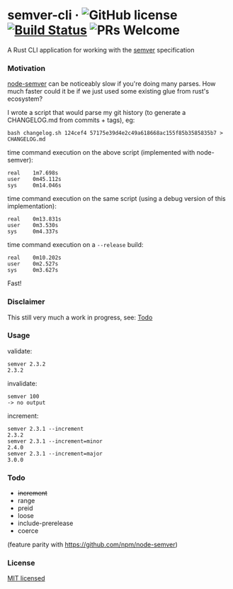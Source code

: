 # semver-cli &middot; ![GitHub license](https://img.shields.io/badge/license-MIT-blue.svg) [![Build Status](https://travis-ci.org/learnmerust/semver.svg?branch=master)](https://travis-ci.org/learnmerust/semver) ![PRs Welcome](https://img.shields.io/badge/PRs-welcome-brightgreen.svg)

A Rust CLI application for working with the [semver](https://semver.org/) specification

### Motivation
[node-semver](https://github.com/npm/node-semver) can be noticeably slow if you're doing many parses. How much faster could it be if we just used some existing glue from rust's ecosystem?

I wrote a script that would parse my git history (to generate a CHANGELOG.md from commits + tags), eg:  
```
bash changelog.sh 124cef4 57175e39d4e2c49a618668ac155f85b3585835b7 > CHANGELOG.md
```

time command execution on the above script (implemented with node-semver):
```
real    1m7.698s
user    0m45.112s
sys     0m14.046s
```
time command execution on the same script (using a debug version of this implementation):
```
real    0m13.831s
user    0m3.530s
sys     0m4.337s
```
time command execution on a `--release` build:
```
real    0m10.202s
user    0m2.527s
sys     0m3.627s
```
Fast!

### Disclaimer
This still very much a work in progress, see: [Todo](#todo)

### Usage
validate:
```
semver 2.3.2
2.3.2
```
invalidate:
```
semver 100
-> no output
```
increment:
```
semver 2.3.1 --increment
2.3.2
semver 2.3.1 --increment=minor
2.4.0
semver 2.3.1 --increment=major
3.0.0
```
### Todo
- <strike>increment</strike>
- range
- preid
- loose
- include-prerelease
- coerce

(feature parity with https://github.com/npm/node-semver)
### License

[MIT licensed](./LICENSE)
